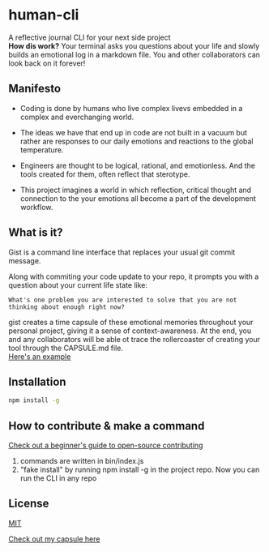 # human-cli
A reflective journal CLI for your next side project     
**How dis work?** Your terminal asks you questions about your life and slowly builds an emotional log in a markdown file. You and other collaborators can look back on it forever!

## Manifesto
- Coding is done by humans who live complex livevs embedded in a complex and everchanging world.   

- The ideas we have that end up in code are not built in a vacuum but rather are responses to our daily emotions and reactions to the global temperature.  

- Engineers are thought to be logical, rational, and emotionless. And the tools created for them, often reflect that sterotype.   

- This project imagines a world in which reflection, critical thought and connection to the your emotions all become a part of the development workflow.   


## What is it?
Gist is a command line interface that replaces your usual git commit message. 

Along with commiting your code update to your repo, it prompts you with a question about your current life state like:    
    
    
```
What's one problem you are interested to solve that you are not thinking about enough right now?
```
    
    
gist creates a time capsule of these emotional memories throughout your personal project, giving it a sense of context-awareness. 
At the end, you and any collaborators will be able ot trace the rollercoaster of creating your tool through the CAPSULE.md file.   
[Here's an example](CAPSULE.md)

## Installation

```bash
npm install -g
```

## How to contribute & make a command   

[Check out a beginner's guide to open-source contributing](https://github.com/firstcontributions/first-contributions)   

1. commands are written in bin/index.js
2. "fake install" by running npm install -g in the project repo. Now you can run the CLI in any repo


## License
[MIT](https://choosealicense.com/licenses/mit/)   

[Check out my capsule here](../blob/master/MEMORIES.md)
